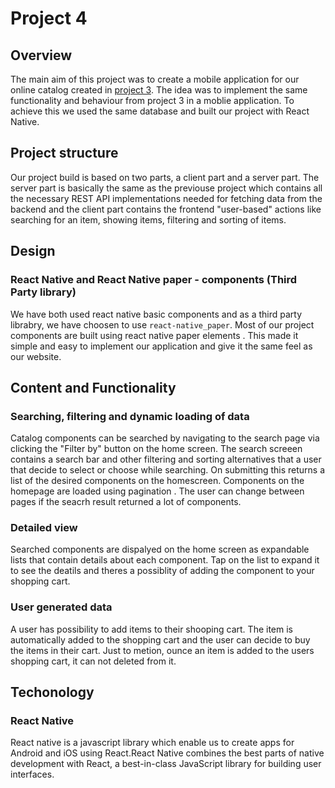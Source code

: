 # Project 4

## Overview
The main aim of this project was to create a mobile application for our online catalog created in  [project 3](http://it2810-30.idi.ntnu.no:5000). The idea was to implement the same functionality and behaviour from project 3 in a moblie application. To achieve this we used the same database and built our project with React Native. 

## Project structure
Our project build is based on two parts, a client part and a server part. The server part is basically the same as the previouse project which contains all the necessary REST API implementations needed for fetching data from the backend and the client part contains the frontend "user-based" actions like searching for an item, showing items, filtering and sorting of items.


## Design

### React Native and React Native paper - components (Third Party library)
We have both used react native basic components and as a third party librabry, we have choosen to use `react-native_paper`.  Most of our project components are built using react native paper elements . This made it 
simple and easy to implement our application  and give it the same feel as our website.


## Content and Functionality 
### Searching, filtering and dynamic loading of data
Catalog components can be searched  by navigating to the search page via clicking the "Filter by" button on the home screen. The search screeen contains a search bar and other filtering and sorting alternatives that a user that  decide to select or choose while searching. On submitting this returns a list of the desired components on the homescreen. 
Components on the homepage are loaded using pagination . The user can change between pages if the seacrh result returned a lot of components. 

### Detailed view
Searched components are dispalyed on the home screen as expandable lists that contain details about each component. Tap on the list to expand it to see the deatils and theres a possiblity of adding the component to your shopping cart. 

### User generated data
A user has possibility to add items to their shooping cart. The item is automatically added to the shopping cart and the user can decide to buy the items in their cart. Just to metion, ounce an item is added to the users shopping cart, it can not deleted from it.  

## Techonology
### React Native 
React native is a javascript library which enable us to create apps for Android and iOS using React.React Native combines the best parts of native development with React, a best-in-class JavaScript library for building user interfaces.
